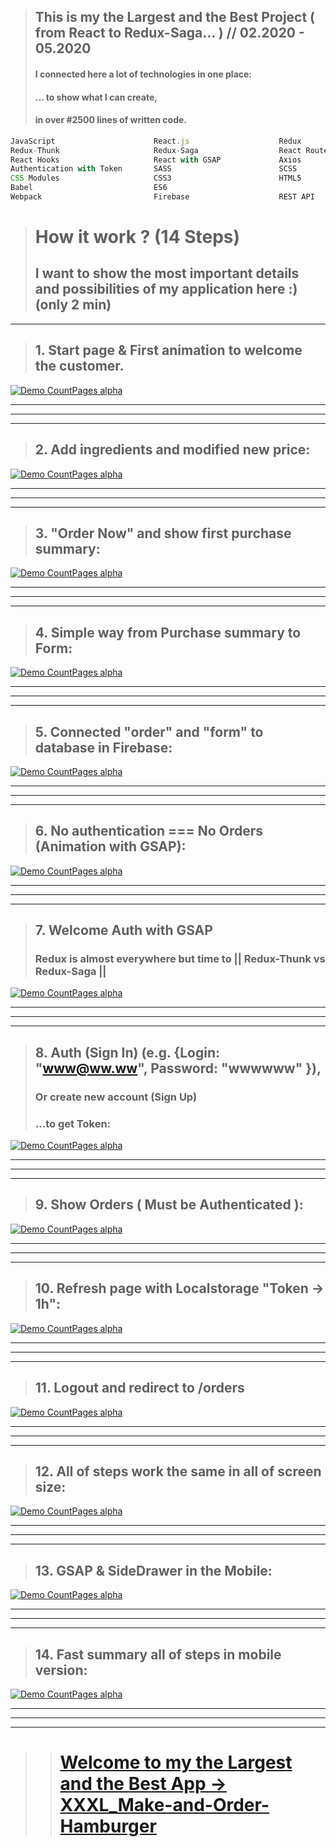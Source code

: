 > ## This is my the Largest and the Best Project ( from React to Redux-Saga... ) // 02.2020 - 05.2020
> #### I connected here a lot of technologies in one place:
> #### ... to show what I can create,
> #### in over #2500 lines of written code.

```js
JavaScript                      React.js                    Redux
Redux-Thunk                     Redux-Saga                  React Router
React Hooks                     React with GSAP             Axios
Authentication with Token       SASS                        SCSS
CSS Modules                     CSS3                        HTML5
Babel                           ES6
Webpack                         Firebase                    REST API

```

> # How it work ? (14 Steps)
> ## I want to show the most important details and possibilities of my application here :) (only 2 min)

---

> ## 1. Start page & First animation to welcome the customer.
[![Demo CountPages alpha](https://github.com/LukaszKolodziejski/XXXL_Make-and-Order-Hamburger/blob/master/src/assets/videos/1-start.gif)](https://github.com/LukaszKolodziejski/XXXL_Make-and-Order-Hamburger)

---
---
---

> ## 2. Add ingredients and modified new price:
[![Demo CountPages alpha](https://github.com/LukaszKolodziejski/XXXL_Make-and-Order-Hamburger/blob/master/src/assets/videos/2-add-ingredients.gif)](https://github.com/LukaszKolodziejski/XXXL_Make-and-Order-Hamburger)

---
---
---

> ## 3. "Order Now" and show first purchase summary:
[![Demo CountPages alpha](https://github.com/LukaszKolodziejski/XXXL_Make-and-Order-Hamburger/blob/master/src/assets/videos/3-order-now.gif)](https://github.com/LukaszKolodziejski/XXXL_Make-and-Order-Hamburger)

---
---
---

> ## 4. Simple way from Purchase summary to Form:
[![Demo CountPages alpha](https://github.com/LukaszKolodziejski/XXXL_Make-and-Order-Hamburger/blob/master/src/assets/videos/4-purchase-summary.gif)](https://github.com/LukaszKolodziejski/XXXL_Make-and-Order-Hamburger)

---
---
---

> ## 5. Connected "order" and "form" to database in Firebase:
[![Demo CountPages alpha](https://github.com/LukaszKolodziejski/XXXL_Make-and-Order-Hamburger/blob/master/src/assets/videos/5-database.gif)](https://github.com/LukaszKolodziejski/XXXL_Make-and-Order-Hamburger)

---
---
---

> ## 6. No authentication === No Orders (Animation with GSAP):
[![Demo CountPages alpha](https://github.com/LukaszKolodziejski/XXXL_Make-and-Order-Hamburger/blob/master/src/assets/videos/6-orders.gif)](https://github.com/LukaszKolodziejski/XXXL_Make-and-Order-Hamburger)

---
---
---

> ## 7. Welcome Auth with GSAP 
> ### Redux is almost everywhere but time to || Redux-Thunk vs Redux-Saga || 
[![Demo CountPages alpha](https://github.com/LukaszKolodziejski/XXXL_Make-and-Order-Hamburger/blob/master/src/assets/videos/7-auth.gif)](https://github.com/LukaszKolodziejski/XXXL_Make-and-Order-Hamburger)

---
---
---

> ## 8. Auth (Sign In) (e.g. {Login: "www@ww.ww", Password: "wwwwww" }),
> ### Or create new account (Sign Up)
> ### ...to get Token: 
[![Demo CountPages alpha](https://github.com/LukaszKolodziejski/XXXL_Make-and-Order-Hamburger/blob/master/src/assets/videos/8-auth-sign-in.gif)](https://github.com/LukaszKolodziejski/XXXL_Make-and-Order-Hamburger)

---
---
---

> ## 9. Show Orders ( Must be Authenticated ):
[![Demo CountPages alpha](https://github.com/LukaszKolodziejski/XXXL_Make-and-Order-Hamburger/blob/master/src/assets/videos/9-orders-auth.gif)](https://github.com/LukaszKolodziejski/XXXL_Make-and-Order-Hamburger)

---
---
---

> ## 10. Refresh page with Localstorage  "Token -> 1h":
[![Demo CountPages alpha](https://github.com/LukaszKolodziejski/XXXL_Make-and-Order-Hamburger/blob/master/src/assets/videos/10-refresh.gif)](https://github.com/LukaszKolodziejski/XXXL_Make-and-Order-Hamburger)

---
---
---

> ## 11. Logout and redirect to /orders
[![Demo CountPages alpha](https://github.com/LukaszKolodziejski/XXXL_Make-and-Order-Hamburger/blob/master/src/assets/videos/11-logout.gif)](https://github.com/LukaszKolodziejski/XXXL_Make-and-Order-Hamburger)

---
---
---

> ## 12. All of steps work the same in all of screen size:
[![Demo CountPages alpha](https://github.com/LukaszKolodziejski/XXXL_Make-and-Order-Hamburger/blob/master/src/assets/videos/12-screen-size.gif)](https://github.com/LukaszKolodziejski/XXXL_Make-and-Order-Hamburger)

---
---
---

> ## 13. GSAP & SideDrawer in the Mobile:
[![Demo CountPages alpha](https://github.com/LukaszKolodziejski/XXXL_Make-and-Order-Hamburger/blob/master/src/assets/videos/13-sidedrawer-mobile.gif)](https://github.com/LukaszKolodziejski/XXXL_Make-and-Order-Hamburger)

---
---
---

> ## 14. Fast summary all of steps in mobile version:
[![Demo CountPages alpha](https://github.com/LukaszKolodziejski/XXXL_Make-and-Order-Hamburger/blob/master/src/assets/videos/14-summary-mobile-version.gif)](https://github.com/LukaszKolodziejski/XXXL_Make-and-Order-Hamburger)

---
---
---
> > # [Welcome to my the Largest and the Best App -> XXXL_Make-and-Order-Hamburger](https://react-build-burger-project.web.app/)
